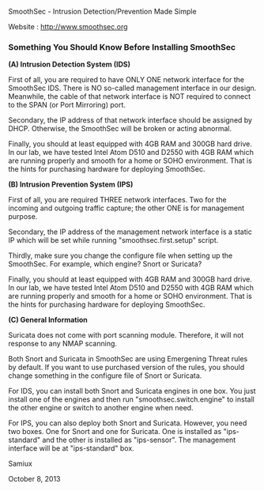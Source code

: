 SmoothSec - Intrusion Detection/Prevention Made Simple

Website : http://www.smoothsec.org

<h3>Something You Should Know Before Installing SmoothSec</h3>

<b>(A) Intrusion Detection System (IDS)</b>

First of all, you are required to have ONLY ONE network interface for the 
SmoothSec IDS.  There is NO so-called management interface in our design.  
Meanwhile, the cable of that network interface is NOT required to connect
to the SPAN (or Port Mirroring) port.

Secondary, the IP address of that network interface should be assigned by
DHCP.  Otherwise, the SmoothSec will be broken or acting abnormal.

Finally, you should at least equipped with 4GB RAM and 300GB hard drive.  
In our lab, we have tested Intel Atom D510 and D2550 with 4GB RAM which are 
running properly and smooth for a home or SOHO environment.  That is the hints
for purchasing hardware for deploying SmoothSec.

<b>(B) Intrusion Prevention System (IPS)</b> 

First of all, you are required THREE network interfaces.  Two for the incoming
and outgoing traffic capture; the other ONE is for management purpose.

Secondary, the IP address of the management network interface is a static IP
which will be set while running "smoothsec.first.setup" script.

Thirdly, make sure you change the configure file when setting up the SmoothSec.
For example, which engine?  Snort or Suricata?

Finally, you should at least equipped with 4GB RAM and 300GB hard drive.
In our lab, we have tested Intel Atom D510 and D2550 with 4GB RAM which are
running properly and smooth for a home or SOHO environment.  That is the hints
for purchasing hardware for deploying SmoothSec.

<b>(C) General Information</b>

Suricata does not come with port scanning module.  Therefore, it will not
response to any NMAP scanning.

Both Snort and Suricata in SmoothSec are using Emergening Threat rules by 
default.  If you want to use purchased version of the rules, you should 
change something in the configure file of Snort or Suricata.

For IDS, you can install both Snort and Suricata engines in one box.  You
just install one of the engines and then run "smoothsec.switch.engine" to
install the other engine or switch to another engine when need.

For IPS, you can also deploy both Snort and Suricata.  However, you need two
boxes.  One for Snort and one for Suricata.  One is installed as "ips-standard" 
and the other is installed as "ips-sensor".  The management interface will be 
at "ips-standard" box.

Samiux

October 8, 2013

